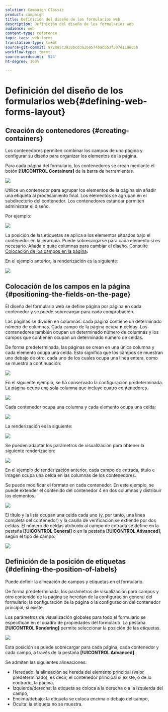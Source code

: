 ```yaml
---
solution: Campaign Classic
product: campaign
title: Definición del diseño de los formularios web
description: Definición del diseño de los formularios web
audience: web
content-type: reference
topic-tags: web-forms
translation-type: tm+mt
source-git-commit: 972885c3a38bcd3a260574bacbb3f507e11ae05b
workflow-type: tm+mt
source-wordcount: '524'
ht-degree: 100%

---
```



# Definición del diseño de los formularios web{#defining-web-forms-layout}

## Creación de contenedores {#creating-containers}

Los contenedores permiten combinar los campos de una página y configurar su diseño para organizar los elementos de la página.

Para cada página del formulario, los contenedores se crean mediante el botón **[!UICONTROL Containers]** de la barra de herramientas.

![](assets/s_ncs_admin_survey_containers_add.png)

Utilice un contenedor para agrupar los elementos de la página sin añadir una etiqueta al procesamiento final. Los elementos se agrupan en el subdirectorio del contenedor. Los contenedores estándar permiten administrar el diseño.

Por ejemplo:

![](assets/s_ncs_admin_survey_containers_std_arbo.png)

La posición de las etiquetas se aplica a los elementos situados bajo el contenedor en la jerarquía. Puede sobrecargarse para cada elemento si es necesario. Añada o quite columnas para cambiar el diseño. Consulte [Colocación de los campos en la página](#positioning-the-fields-on-the-page).

En el ejemplo anterior, la renderización es la siguiente:

![](assets/s_ncs_admin_survey_containers_std_ex.png)

## Colocación de los campos en la página {#positioning-the-fields-on-the-page}

El diseño del formulario web se define página por página en cada contenedor y se puede sobrecargar para cada comprobación.

Las páginas se dividen en columnas: cada página contiene un determinado número de columnas. Cada campo de la página ocupa **n** celdas. Los contenedores también ocupan un determinado número de columnas y los campos que contienen ocupan un determinado número de celdas.

De forma predeterminada, las páginas se crean en una única columna y cada elemento ocupa una celda. Esto significa que los campos se muestran uno debajo de otro, cada uno de los cuales ocupa una línea entera, como se muestra a continuación:

![](assets/s_ncs_admin_survey_container_ex.png)

En el siguiente ejemplo, se ha conservado la configuración predeterminada. La página ocupa una sola columna que incluye cuatro contenedores.

![](assets/s_ncs_admin_survey_container_ex0.png)

Cada contenedor ocupa una columna y cada elemento ocupa una celda:

![](assets/s_ncs_admin_survey_container_ex0a.png)

La renderización es la siguiente:

![](assets/s_ncs_admin_survey_container_ex0_rend.png)

Se pueden adaptar los parámetros de visualización para obtener la siguiente renderización:

![](assets/s_ncs_admin_survey_container_ex1_rend.png)

En el ejemplo de renderización anterior, cada campo de entrada, título e imagen ocupa una celda en las columnas de los contenedores.

Se puede modificar el formato en cada contenedor. En este ejemplo, se puede extender el contenido del contenedor 4 en dos columnas y distribuir los elementos.

![](assets/s_ncs_admin_survey_container_ex2_rend.png)

El título y la lista ocupan una celda cada uno (y, por tanto, una línea completa del contenedor) y la casilla de verificación se extiende por dos celdas. El número de celdas atribuido al campo de entrada se define en la pestaña **[!UICONTROL General]** o en la pestaña **[!UICONTROL Advanced]**, según el tipo de campo:

![](assets/s_ncs_admin_survey_container_ex2.png)

## Definición de la posición de etiquetas {#defining-the-position-of-labels}

Puede definir la alineación de campos y etiquetas en el formulario.

De forma predeterminada, los parámetros de visualización para campos y otro contenido de la página se heredan de la configuración general del formulario, la configuración de la página o la configuración del contenedor principal, si existe.

Los parámetros de visualización globales para todo el formulario se especifican en el cuadro de propiedades del formulario. La pestaña **[!UICONTROL Rendering]** permite seleccionar la posición de las etiquetas.

![](assets/s_ncs_admin_survey_label_position.png)

Esta posición se puede sobrecargar para cada página, cada contenedor y cada campo, a través de la pestaña **[!UICONTROL Advanced]**.

Se admiten las siguientes alineaciones:

* Heredado: la alineación se hereda del elemento principal (valor predeterminado), es decir, el contenedor principal si existe, o de lo contrario, la página.
* Izquierda/derecha: la etiqueta se coloca a la derecha o a la izquierda del campo,
* Encima/debajo: la etiqueta se coloca encima o debajo del campo,
* Oculta: la etiqueta no se muestra.

